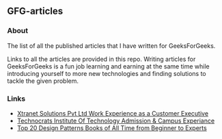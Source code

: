 ## GFG-articles

### About
The list of all the published articles that I have written for GeeksForGeeks. 

Links to all the articles are provided in this repo. Writing articles for GeeksForGeeks is a fun job learning and earning at the same time while introducing yourself to more new technologies and 
finding solutions to tackle the given problem.

### Links

- [Xtranet Solutions Pvt Ltd Work Experience as a Customer Executive](https://www.geeksforgeeks.org/xtranet-solutions-pvt-ltd-work-experience-as-a-customer-executive/)
- [Technocrats Institute Of Technology Admission & Campus Experiance](https://www.geeksforgeeks.org/technocrats-institute-of-technology-admission-campus-experiance/)
- [Top 20 Design Patterns Books of All Time from Beginner to Experts](https://www.geeksforgeeks.org/top-20-design-patterns-books-of-all-time-from-beginner-to-experts/)
